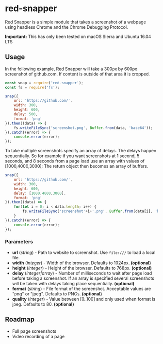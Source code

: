 # red-snapper

Red Snapper is a simple module that takes a screenshot of a webpage using
headless Chrome and the Chrome Debugging Protocol.

**Important:** This has only been tested on macOS Sierra and Ubuntu 16.04 LTS

## Usage

In the following example, Red Snapper will take a 300px by 600px screenshot of github.com.  If content is outside of that area it is cropped.

```JavaScript
const snap = require('red-snapper');
const fs = require('fs');

snap({
	url: 'https://github.com/',
	width: 300,
	height: 600,
	delay: 500,
	format: 'png'
}).then((data) => {
	fs.writeFileSync('screenshot.png', Buffer.from(data, 'base64'));
}).catch((error) => {
	console.error(error);
});
```

To take multiple screenshots specify an array of delays.  The delays happen sequentially.  So for example if you want screenshots at 1 second, 5 seconds, and 8 seconds from a page load use an array with values of [1000,4000,3000];  The return object then becomes an array of buffers.

```JavaScript
snap({
	url: 'https://github.com/',
	width: 300,
	height: 600,
	delay: [1000,4000,3000],
	format: 'png'
}).then((data) => {
	for(let i = 0; i < data.length; i++) {
		fs.writeFileSync('screenshot'+i+'.png', Buffer.from(data[i], 'base64'));
	}
}).catch((error) => {
	console.error(error);
});
```

### Parameters

- **url** (_string_) - Path to website to screenshot. Use `file:///` to load a local file.
- **width** (_integer_) - Width of the browser. Defaults to 1024px. **(optional)**
- **height** (_integer_) - Height of the browser. Defaults to 768px. **(optional)**
- **delay** (_integer|array_) - Number of milliseconds to wait after page load before taking a screenshot. If an array is specified several screenshots will be taken with delays taking place sequentially. **(optional)**
- **format** (_string_) - File format of the screenshot.  Acceptable values are "png" or "jpeg".  Defaults to PNGs. **(optional)**
- **quality** (_integer_) - Value between [0..100] and only used when format is jpeg.  Defaults to 80. **(optional)**

## Roadmap

- Full page screenshots
- Video recording of a page
